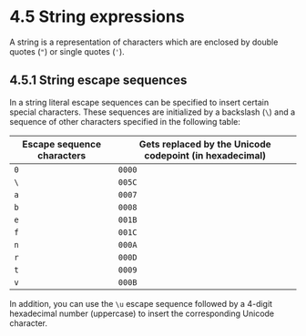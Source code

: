 # 4.5 String expressions

A string is a representation of characters which are enclosed by double quotes (`"`) or single quotes (`'`).

## 4.5.1 String escape sequences

In a string literal escape sequences can be specified to insert certain special characters. These sequences are initialized by a backslash (`\`) and a sequence of other characters specified in the following table:

| Escape sequence characters | Gets replaced by the Unicode codepoint (in hexadecimal) |
|----------------------------|---------------------------------------------------------|
| `0`                        | `0000`                                                  |
| `\`                        | `005C`                                                  |
| `a`                        | `0007`                                                  |
| `b`                        | `0008`                                                  |
| `e`                        | `001B`                                                  |
| `f`                        | `001C`                                                  |
| `n`                        | `000A`                                                  |
| `r`                        | `000D`                                                  |
| `t`                        | `0009`                                                  |
| `v`                        | `000B`                                                  |

In addition, you can use the `\u` escape sequence followed by a 4-digit hexadecimal number (uppercase) to insert the corresponding Unicode character. 
